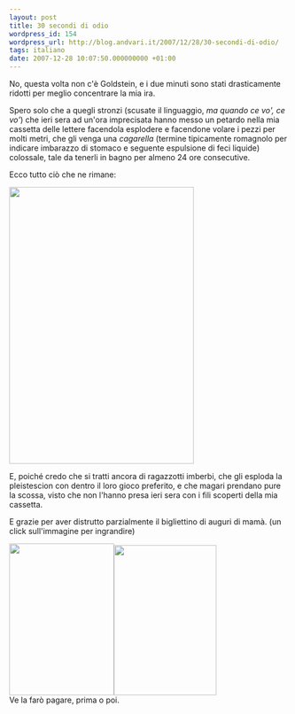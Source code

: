 ```yaml
---
layout: post
title: 30 secondi di odio
wordpress_id: 154
wordpress_url: http://blog.andvari.it/2007/12/28/30-secondi-di-odio/
tags: italiano
date: 2007-12-28 10:07:50.000000000 +01:00
---
```

No, questa volta non c'è Goldstein, e i due minuti sono stati drasticamente ridotti per meglio concentrare la mia ira.

Spero solo che a quegli stronzi (scusate il linguaggio, <em>ma quando ce vo', ce vo'</em>) che ieri sera ad un'ora imprecisata hanno messo un petardo nella mia cassetta delle lettere facendola esplodere e facendone volare i pezzi per molti metri, che gli venga una <em>cagarella</em> (termine tipicamente romagnolo per indicare imbarazzo di stomaco e seguente espulsione di feci liquide) colossale, tale da tenerli in bagno per almeno 24 ore consecutive.

Ecco tutto ciò che ne rimane:

<a href="http://farm3.static.flickr.com/2254/2143620384_c989a3a417_b.jpg"><img src="http://farm3.static.flickr.com/2254/2143620384_c989a3a417.jpg" class="centered" height="500" width="333" /></a>

E, poiché credo che si tratti ancora di ragazzotti imberbi, che gli esploda la pleistescion con dentro il loro gioco preferito, e che magari prendano pure la scossa, visto che non l'hanno presa ieri sera con i fili scoperti della mia cassetta.

E grazie per aver distrutto parzialmente il bigliettino di auguri di mamà. (un click sull'immagine per ingrandire)

<img src="http://farm3.static.flickr.com/2090/2143620390_7259aa0117.jpg" height="274" width="189" /><a href="http://farm3.static.flickr.com/2006/2143620394_84632afed6_b.jpg"><img src="http://farm3.static.flickr.com/2006/2143620394_84632afed6.jpg" height="271" width="185" /></a>
<br clear="all" />
Ve la farò pagare, prima o poi.
